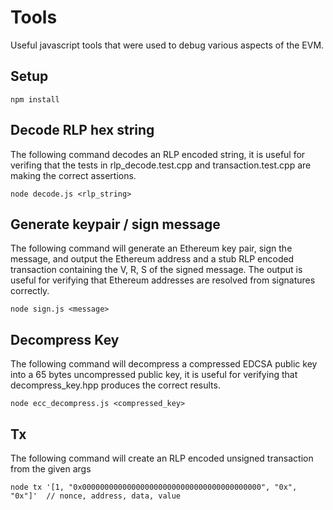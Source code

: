 # Tools

Useful javascript tools that were used to debug various aspects of the EVM.

## Setup

```
npm install
```

## Decode RLP hex string

The following command decodes an RLP encoded string, it is useful for verifing that the tests in rlp_decode.test.cpp and transaction.test.cpp are making the correct assertions.

```
node decode.js <rlp_string>
```

## Generate keypair / sign message

The following command will generate an Ethereum key pair, sign the message, and output the Ethereum address and a stub RLP encoded transaction
containing the V, R, S of the signed message. The output is useful for verifying that Ethereum addresses are resolved from signatures correctly.

```
node sign.js <message>
```

## Decompress Key

The following command will decompress a compressed EDCSA public key into a 65 bytes uncompressed public key, it is useful for verifying that decompress_key.hpp produces the correct results.

```
node ecc_decompress.js <compressed_key>
```

## Tx

The following command will create an RLP encoded unsigned transaction from the given args

```
node tx '[1, "0x0000000000000000000000000000000000000000", "0x", "0x"]'  // nonce, address, data, value
```
